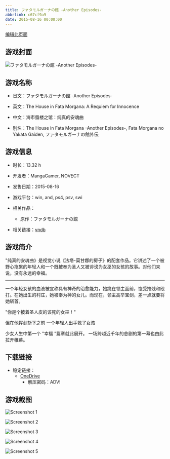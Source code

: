 ```yaml
---
title: ファタモルガーナの館 -Another Episodes-
abbrlink: c67cf9a9
date: 2015-08-16 00:00:00
---
```

[编辑此页面](https://github.com/ACG-3/ADV3-source/blob/main/source/_posts/games/%E3%83%95%E3%82%A1%E3%82%BF%E3%83%A2%E3%83%AB%E3%82%AC%E3%83%BC%E3%83%8A%E3%81%AE%E9%A4%A8%20-Another%20Episodes-.md)

## 游戏封面

![ファタモルガーナの館 -Another Episodes-](https://pan.timero.xyz/d/onedrive/img_lib_001/%E3%83%95%E3%82%A1%E3%82%BF%E3%83%A2%E3%83%AB%E3%82%AC%E3%83%BC%E3%83%8A%E3%81%AE%E9%A4%A8%20-Another%20Episodes-_cover.avif)


## 游戏名称

- 日文：ファタモルガーナの館 -Another Episodes-
- 英文：The House in Fata Morgana: A Requiem for Innocence
- 中文：海市蜃楼之馆：纯真的安魂曲

- 别名：The House in Fata Morgana -Another Episodes-, Fata Morgana no Yakata Gaiden, ファタモルガーナの館外伝


## 游戏信息

- 时长：13.32 h
- 开发者：MangaGamer, NOVECT
- 发售日期：2015-08-16
- 游戏平台：win, and, ps4, psv, swi
- 相关作品：
   - 原作：ファタモルガーナの館

- 相关链接：[vndb](https://vndb.org/v18397)


## 游戏简介

"纯真的安魂曲》是视觉小说《法塔-莫甘娜的房子》的配套作品。它讲述了一个被野心拖累的年轻人和一个既被奉为圣人又被诽谤为女巫的女孩的故事。对他们来说，没有永远的幸福。

---------------------------

一个年轻女孩的血液被宣称具有神奇的治愈能力，她跪在领主面前，饱受摧残和殴打。在她出生的村庄，她被奉为神的女儿。而现在，领主高举宝剑，差一点就要将她斩首。

"你是个披着圣人皮的该死的女巫！"

但在他挥剑斩下之前 一个年轻人出手救了女孩

少女人生中第一个 "幸福 "篇章就此展开。
一场跨越近千年的悲剧的第一幕也由此拉开帷幕。




## 下载链接

- 稳定链接：
    - [OneDrive](https://pan.timero.xyz/onedrive/adv_lib_001/%E3%83%95%E3%82%A1%E3%82%BF%E3%83%A2%E3%83%AB%E3%82%AC%E3%83%BC%E3%83%8A%E3%81%AE%E9%A4%A8%20-Another%20Episodes-)
        - 解压密码：ADV!



## 游戏截图


![Screenshot 1](https://pan.timero.xyz/d/onedrive/img_lib_001/%E3%83%95%E3%82%A1%E3%82%BF%E3%83%A2%E3%83%AB%E3%82%AC%E3%83%BC%E3%83%8A%E3%81%AE%E9%A4%A8%20-Another%20Episodes-_Screenshot_1.avif)

![Screenshot 2](https://pan.timero.xyz/d/onedrive/img_lib_001/%E3%83%95%E3%82%A1%E3%82%BF%E3%83%A2%E3%83%AB%E3%82%AC%E3%83%BC%E3%83%8A%E3%81%AE%E9%A4%A8%20-Another%20Episodes-_Screenshot_2.avif)

![Screenshot 3](https://pan.timero.xyz/d/onedrive/img_lib_001/%E3%83%95%E3%82%A1%E3%82%BF%E3%83%A2%E3%83%AB%E3%82%AC%E3%83%BC%E3%83%8A%E3%81%AE%E9%A4%A8%20-Another%20Episodes-_Screenshot_3.avif)

![Screenshot 4](https://pan.timero.xyz/d/onedrive/img_lib_001/%E3%83%95%E3%82%A1%E3%82%BF%E3%83%A2%E3%83%AB%E3%82%AC%E3%83%BC%E3%83%8A%E3%81%AE%E9%A4%A8%20-Another%20Episodes-_Screenshot_4.avif)

![Screenshot 5](https://pan.timero.xyz/d/onedrive/img_lib_001/%E3%83%95%E3%82%A1%E3%82%BF%E3%83%A2%E3%83%AB%E3%82%AC%E3%83%BC%E3%83%8A%E3%81%AE%E9%A4%A8%20-Another%20Episodes-_Screenshot_5.avif)

